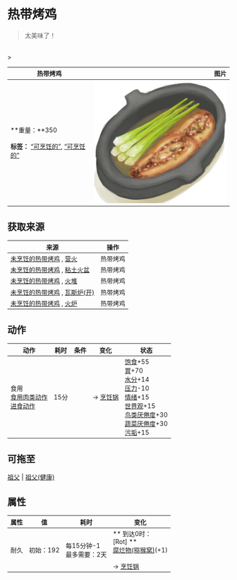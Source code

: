 # 热带烤鸡  
> 太美味了！  
<br>  
>   
  
  热带烤鸡  |   图片   
 ----  |  ----:   
 **重量：**350<br><br>**标签：**	[“可烹饪的”](tag_Cookable.md), [“可烹饪的”](tag_MealCookingpot.md)  |  <img decoding="async" src="Sprite/IslandChicken.png" href="a.md" style="max-width:300px;max-height:300px;">   
  
## 获取来源  
来源  |  操作  
----  |  ----  
[未烹饪的热带烤鸡](IslandChickenUncooked.md) , [营火](Campfire.md)  |  热带烤鸡  
[未烹饪的热带烤鸡](IslandChickenUncooked.md) , [粘土火盆](ClayFirePit.md)  |  热带烤鸡  
[未烹饪的热带烤鸡](IslandChickenUncooked.md) , [火堆](Fire.md)  |  热带烤鸡  
[未烹饪的热带烤鸡](IslandChickenUncooked.md) , [瓦斯炉(开)](GasCookerOn.md)  |  热带烤鸡  
[未烹饪的热带烤鸡](IslandChickenUncooked.md) , [火炉](Stove.md)  |  热带烤鸡  
## 动作  
动作  |  耗时  |  条件  |  变化  |  状态  
----  |  ----  |  ----  |  ----  |  ----  
食用<br>[食用肉类动作](CarnivorousAction.md)<br>[进食动作](EatingAction.md)  |  15分  |    |  → [烹饪锅](CookingPot.md)  |  [饱食](Satiation.md)+55<br>[胃](Stomach.md)+70<br>[水分](Hydration.md)+14<br>[压力](Stress.md)-10<br>[情绪](Morale.md)+15<br>[世界观](Structure.md)+15<br>[鸟类<nobr>厌倦度</nobr>](SaturationBird.md)+30<br>[蔬菜<nobr>厌倦度</nobr>](SaturationVegetables.md)+30<br>[污垢](Filth.md)+15  
## 可拖至  
[祖父](Grandfather.md) | [祖父(健康)](GrandfatherHealthy.md)  
## 属性   
属性  |  值  |  耗时  |  变化  
----  |  ----  |  ----  |  ----  
耐久  |  初始：192  |  每15分钟-1<br>最多需要：2天  |  ** 到达0时： **<br>** [Rot] **<br>  [腐烂物(猕猴窝)](RottenRemains.md)(+1)<br><br>→ [烹饪锅](CookingPot.md)  
